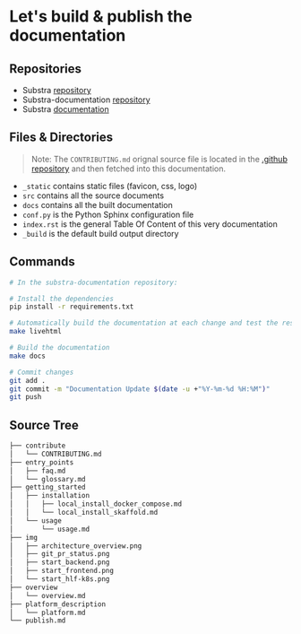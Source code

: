 # Let's build & publish the documentation

## Repositories

- Substra [repository](https://github.com/SubstraFoundation/substra)
- Substra-documentation [repository](https://github.com/SubstraFoundation/substra-documentation/)
- Substra [documentation](https://doc.substra.ai/)

## Files & Directories

> Note: The `CONTRIBUTING.md` orignal source file is located in the [.github repository](https://github.com/SubstraFoundation/.github) and then fetched into this documentation.

- `_static` contains static files (favicon, css, logo)
- `src` contains all the source documents
- `docs` contains all the built documentation
- `conf.py` is the Python Sphinx configuration file
- `index.rst` is the general Table Of Content of this very documentation
- `_build` is the default build output directory

## Commands

```sh
# In the substra-documentation repository:

# Install the dependencies
pip install -r requirements.txt

# Automatically build the documentation at each change and test the result in your browser at http://localhost:8000
make livehtml

# Build the documentation
make docs

# Commit changes
git add .
git commit -m "Documentation Update $(date -u +"%Y-%m-%d %H:%M")"
git push
```

## Source Tree

```sh
├── contribute
│   └── CONTRIBUTING.md
├── entry_points
│   ├── faq.md
│   └── glossary.md
├── getting_started
│   ├── installation
│   │   ├── local_install_docker_compose.md
│   │   └── local_install_skaffold.md
│   └── usage
│       └── usage.md
├── img
│   ├── architecture_overview.png
│   ├── git_pr_status.png
│   ├── start_backend.png
│   ├── start_frontend.png
│   └── start_hlf-k8s.png
├── overview
│   └── overview.md
├── platform_description
│   └── platform.md
└── publish.md
```
